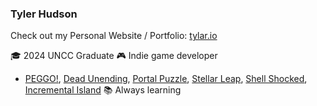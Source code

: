 ### Tyler Hudson

Check out my Personal Website / Portfolio: [tylar.io](https://tylar.io)

🎓 2024 UNCC Graduate
🎮 Indie game developer
   - [PEGGO!](https://store.steampowered.com/app/1684820/PEGGO/), [Dead Unending](https://store.steampowered.com/app/2236240/Dead_Unending/), [Portal Puzzle](https://store.steampowered.com/app/2611630/Portal_Puzzle/), [Stellar Leap](https://store.steampowered.com/app/2966910/Stellar_Leap/), [Shell Shocked](https://teamcrabby.itch.io/shellshocked), [Incremental Island](https://store.steampowered.com/app/2847980/Incremental_Island/)
📚 Always learning



<!--
**Tylario/Tylario** is a ✨ _special_ ✨ repository because its `README.md` (this file) appears on your GitHub profile.

Here are some ideas to get you started:

- 🔭 I’m currently working on ...
- 🌱 I’m currently learning ...
- 👯 I’m looking to collaborate on ...
- 🤔 I’m looking for help with ...
- 💬 Ask me about ...
- 📫 How to reach me: ...
- 😄 Pronouns: ...
- ⚡ Fun fact: ...
-->
